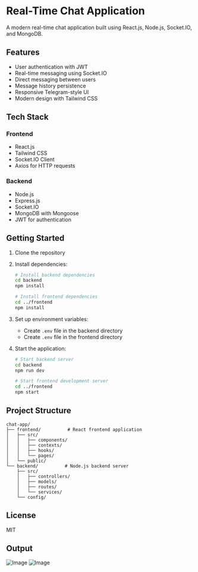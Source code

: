 # Real-Time Chat Application

A modern real-time chat application built using React.js, Node.js, Socket.IO, and MongoDB.

## Features

- User authentication with JWT
- Real-time messaging using Socket.IO
- Direct messaging between users
- Message history persistence
- Responsive Telegram-style UI
- Modern design with Tailwind CSS

## Tech Stack

### Frontend
- React.js
- Tailwind CSS
- Socket.IO Client
- Axios for HTTP requests

### Backend
- Node.js
- Express.js
- Socket.IO
- MongoDB with Mongoose
- JWT for authentication

## Getting Started

1. Clone the repository
2. Install dependencies:
   ```bash
   # Install backend dependencies
   cd backend
   npm install

   # Install frontend dependencies
   cd ../frontend
   npm install
   ```

3. Set up environment variables:
   - Create `.env` file in the backend directory
   - Create `.env` file in the frontend directory

4. Start the application:
   ```bash
   # Start backend server
   cd backend
   npm run dev

   # Start frontend development server
   cd ../frontend
   npm start
   ```

## Project Structure

```
chat-app/
├── frontend/          # React frontend application
│   ├── src/
│   │   ├── components/
│   │   ├── contexts/
│   │   ├── hooks/
│   │   └── pages/
│   └── public/
└── backend/          # Node.js backend server
    ├── src/
    │   ├── controllers/
    │   ├── models/
    │   ├── routes/
    │   └── services/
    └── config/
```

## License

MIT 

## Output
![Image](https://github.com/user-attachments/assets/acb83792-2b28-447f-8e52-8d6ad15b7a98)
![Image](https://github.com/user-attachments/assets/d6ffdf0f-68ce-4f2b-8994-5ec8c721e12a)
